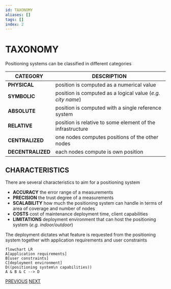 ```yaml
---
id: TAXONOMY
aliases: []
tags: []
index: 2
---
```


# TAXONOMY

Positioning systems can be classified in different categories

| CATEGORY          | DESCRIPTION                                                |
| ----------------- | ---------------------------------------------------------- |
| **PHYSICAL**      | position is computed as a numerical value                  |
| **SYMBOLIC**      | position is computed as a logical value (*e.g. city name*) |
| **ABSOLUTE**      | position is computed with a single reference system        |
| **RELATIVE**      | position is relative to some element of the infrastructure |
| **CENTRALIZED**   | one nodes computes positions of the other nodes            |
| **DECENTRALIZED** | each nodes compute is own position                         |

## CHARACTERISTICS

There are several characteristics to aim for a positioning system

- **ACCURACY** the error range of a measurements
- **PRECISION** the trust degree of a measurements
- **SCALABILITY** how much the positioning system can handle in terms of area of coverage and number of nodes
- **COSTS** cost of maintenance deployment time, client capabilities
- **LIMITATIONS** deployment environment that can host the positioning system (*e.g. indoor/outdoor*)

The deployment dictates what feature is requested from the positioning system together with  application requirements and user constraints

```mermaid
flowchart LR
A[application requirements]
B[user constraints]
C[deployment environment]
D((positioning system\n capabilities))
A & B & C --> D
```

[PREVIOUS](BASE_TECHNIQUES.md) [NEXT](MANET_POSITIONING_SYSTEMS.md)
